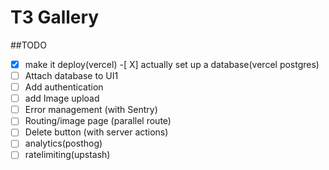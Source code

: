 # T3 Gallery

##TODO

-[x] make it deploy(vercel)
-[ X] actually set up a database(vercel postgres)
-[ ] Attach database to UI1
-[ ] Add authentication
-[ ] add Image upload
-[ ] Error management (with Sentry)
-[ ] Routing/image page (parallel route)
-[ ] Delete button (with server actions)
-[ ] analytics(posthog)
-[ ] ratelimiting(upstash)